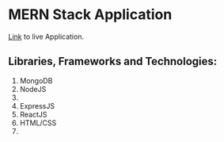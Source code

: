 # MERN Stack Application
[Link](https://moments1.netlify.app/) to live Application.

## Libraries, Frameworks and Technologies:
1. MongoDB
2. NodeJS
  1.
4. ExpressJS
5. ReactJS
6. HTML/CSS
7. 

